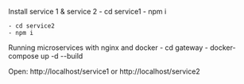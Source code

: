 Install service 1 & service 2
    - cd service1
    - npm i

    - cd service2
    - npm i

Running microservices with nginx and docker
    - cd gateway
    - docker-compose up -d --build

Open: http://localhost/service1 or http://localhost/service2